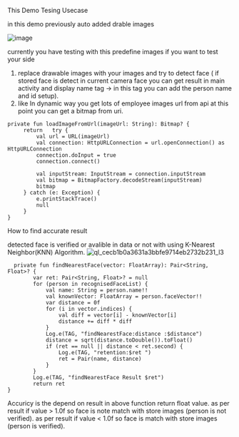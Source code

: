 This Demo Tesing Usecase

in this demo previously auto added drable images

![image](https://github.com/variable12354/FaceRecognization-/assets/136910752/f011ecdd-5eaa-411c-b5a6-9ec3a3646e1d)

currently you have testing with this predefine images if you want to test your side 
  1. replace drawable images with your images and try to detect face ( if stored face is detect in current camera face you can get result in main activity and display name tag -> in this tag you can add the person name and id setup).
  2. like In dynamic way you get lots of employee images url from api at this point you can get a bitmap from uri. 
   
    private fun loadImageFromUrl(imageUrl: String): Bitmap? {
         return   try {
             val url = URL(imageUrl)
             val connection: HttpURLConnection = url.openConnection() as HttpURLConnection
             connection.doInput = true
             connection.connect()

             val inputStream: InputStream = connection.inputStream
             val bitmap = BitmapFactory.decodeStream(inputStream)
             bitmap
         } catch (e: Exception) {
             e.printStackTrace()
             null
         }
    }

How to find accurate result 

detected face is verified or avalible in data or not with using K-Nearest Neighbor(KNN) Algorithm.
![ql_cecb1b0a3631a3bbfe9714eb2732b231_l3](https://github.com/variable12354/FaceRecognization-/assets/136910752/c9e4a5f7-e07c-4676-a8fe-476886725bc9)

      
      private fun findNearestFace(vector: FloatArray): Pair<String, Float>? {
            var ret: Pair<String, Float>? = null
            for (person in recognisedFaceList) {
                val name: String = person.name!!
                val knownVector: FloatArray = person.faceVector!!
                var distance = 0f
                for (i in vector.indices) {
                    val diff = vector[i] - knownVector[i]
                    distance += diff * diff
                }
                Log.e(TAG, "findNearestFace:distance :$distance")
                distance = sqrt(distance.toDouble()).toFloat()
                if (ret == null || distance < ret.second) {
                    Log.e(TAG, "retention:$ret ")
                    ret = Pair(name, distance)
                }
            }
            Log.e(TAG, "findNearestFace Result $ret")
            return ret
    }

Accuricy is the depend on result in above function return float value. 
    as per result if value > 1.0f so face is note match with store images (person is not verified).
    as per result if value < 1.0f so face is match with store images (person is verified).


  
